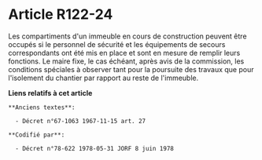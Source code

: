 # Article R122-24

Les compartiments d'un immeuble en cours de construction peuvent être occupés si le personnel de sécurité et les équipements
de secours correspondants ont été mis en place et sont en mesure de remplir leurs fonctions. Le maire fixe, le cas échéant,
après avis de la commission, les conditions spéciales à observer tant pour la poursuite des travaux que pour l'isolement du
chantier par rapport au reste de l'immeuble.

**Liens relatifs à cet article**

	**Anciens textes**:

	  - Décret n°67-1063 1967-11-15 art. 27

	**Codifié par**:

	  - Décret n°78-622 1978-05-31 JORF 8 juin 1978
